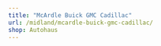```yaml
---
title: "McArdle Buick GMC Cadillac"
url: /midland/mcardle-buick-gmc-cadillac/
shop: Autohaus
---
```

